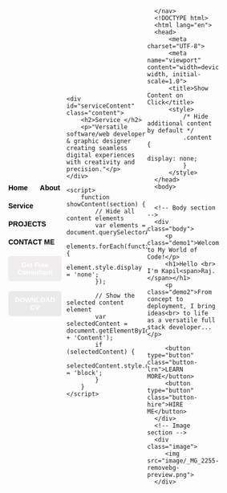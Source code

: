 <!DOCTYPE html>
<html>
<head>
   <meta name="viewport" content="width=device-width", initial-scale="1.0">
   <link rel="stylesheet" href="style.css">
   <title>KAPILRAJ</title>
</head>
<body>
   <!-- Header section -->
   <div class="header">
      <nav>
         <a href="#"><img src="" alt="" class="" height="" width=""></a>
         <ul>
            <li><a href="#" onclick="showContent('home')">Home</a></li>
            <li><a href="#" onclick="showContent('about')">About</a></li>
            <li><a href="#" onclick="showContent('service')">Service</a></li><li>
            <li><a href="#" onclick="showContent('project')">PROJECTS</a></li>
            <li><a href="#" onclick="showContent('contact')">CONTACT ME</a></li>
            <li><button type="button"class="button-gfc">Get Free Consultant</button></li>
            <li><button type="button" class="button-cv">DOWNLOAD CV</button></li>
         </ul>
         <!DOCTYPE html>
<html lang="en">
<head>
    <meta charset="UTF-8">
    <meta name="viewport" content="width=device-width, initial-scale=1.0">
    <title>Show Content on Click</title>
    <style>
        /* Hide additional content by default */
        .content {
            display: none;
        }
    </style>
</head>
<body>
    <div id="aboutContent" class="content">
        <h2>About </h2>
        <p>"Passionate developer and designer crafting innovative solutions, fusing technology and aesthetics for a digital world."</p>
    </div>

    <div id="serviceContent" class="content">
        <h2>Service </h2>
        <p>"Versatile software/web developer & graphic designer creating seamless digital experiences with creativity and precision."</p>
    </div>

    <script>
        function showContent(section) {
            // Hide all content elements
            var elements = document.querySelectorAll('.content');
            elements.forEach(function(element) {
                element.style.display = 'none';
            });

            // Show the selected content element
            var selectedContent = document.getElementById(section + 'Content');
            if (selectedContent) {
                selectedContent.style.display = 'block';
            }
        }
    </script>

</body>
</html>

      </nav>
      <!DOCTYPE html>
      <html lang="en">
      <head>
          <meta charset="UTF-8">
          <meta name="viewport" content="width=device-width, initial-scale=1.0">
          <title>Show Content on Click</title>
          <style>
              /* Hide additional content by default */
              .content {
                  display: none;
              }
          </style>
      </head>
      <body>
      
         
      <!-- Body section -->
      <div class="body">
         <p class="demo1">Welcome to My World of Code!</p>
         <h1>Hello <br> I'm Kapil<span>Raj.</span></h1>
         <p class="demo2">From concept to deployment, I bring ideas<br> to life as a versatile full stack developer...</p>

         <button type="button" class="button-lrn">LEARN MORE</button>
         <button type="button" class="button-hire">HIRE ME</button>
      </div>
      <!-- Image section -->
      <div class="image">
         <img src="image/_MG_2255-removebg-preview.png">
      </div>
   </div>
</body>
</html>

<html>
<head>
   <meta name="viewport" content="width=device-width", initial-scale="1.0">
   <link rel="stylesheet" href="style.css">
   <title>Personal portfolio</title>
   <style>
      /* Reset default browser styles */
      * {
         margin: 0;
         padding: 0;
         font-family:sans-serif;
      }

      /* Styles for header section */
      .header {
         width: 100%;
         height: 100vh;
         background-color: lightblue;
      }

      /* Styles for navigation bar */
      nav {
         display: flex;
         margin: auto;
         width: 90%;
         padding: 20px;
         align-items: center;
         justify-content: space-between;
      }

      nav ul li {
         display: inline-block;
         list-style: none;
         margin: 10px;
      }

      nav ul li a {
         text-decoration: none;
         color: black;
         font-weight: bolder;
      }

      nav ul li a:hover {
         background-color: seagreen;
         border-radius: 2px;
         color: white;
      }

      .button-cv, .button-gfc{
         display: inline-block;
         margin-left: 0%;
         border-radius: 5px;
         transition: background-color 0.5s;
         background: black;
         padding: 10px;
         text-decoration: none;
         font-weight: bold;
         color: white;
         border: none;
         cursor: pointer;
      }

      .button-cv:hover {
         background-color: white;
         color: black;
      }

      .button-gfc{
         background: lightsalmon;
      }

      .button-gfc:hover {
         background-color: white;
         color: black;
      }

      /* Styles for body section */
      .body {
         margin-left: 100px;
         margin-top: 100px;
      }

      .body h1 {
         font-size: 30px;
         color: black;
         margin-bottom: 20px;
      }

      .demo1 {
         color: orange;
         margin-bottom: 30px;
      }
  
      .demo2 {
         color: black;
         line-height: 20px;
      }

      .button-lrn, .button-hire{
         background: lightsalmon;
         padding: 10px 12px;
         text-decoration: none;
         font-weight: bold;
         color: whitesmoke;
         display: inline-block;
         margin: 30px 8px;
         border-radius: 5px;
         transition: background-color 0.3s;
         border: none;
         letter-spacing: 1px;
         cursor: pointer;
      }

      .button-lrn:hover {
         background-color: whitesmoke;
         color: black;
      }

      .button-hire {
         background: black;
      }

      .button-hire:hover {
         background-color: seagreen;
      }

      span {
         color: seagreen;
       }

      /* Styles for image section */
      .image {
         width: 45%;
         height: 100%;
         position: absolute;
         bottom: 0;
         right: 100px;
      }
      .image img {
         height: 70%;
         position:absolute;
         left: 50%;
         bottom: 10%;
         transform: translate(-60%);
      }
   </style>
</head>
<body>
   
